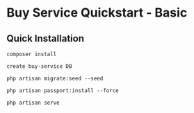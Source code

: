 # Buy Service Quickstart - Basic

## Quick Installation

    composer install

    create buy-service DB

    php artisan migrate:seed --seed

    php artisan passport:install --force

    php artisan serve